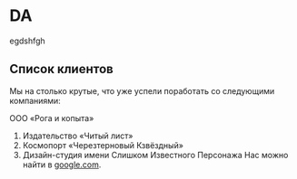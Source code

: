 # DA
egdshfgh

## Список клиентов
Мы на столько крутые, что уже успели поработать со следующими компаниями:

ООО «Рога и копыта»
1. Издательство «Читый лист»
2. Космопорт «Черезтерновый Кзвёздный»
3. Дизайн-студия имени Слишком Известного Персонажа
Нас можно найти в [google.com](https://google.com/).